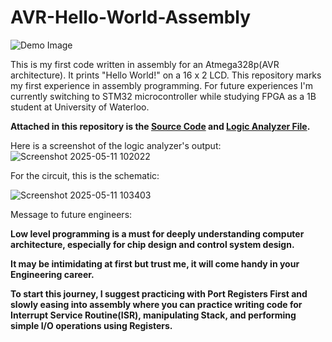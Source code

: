# AVR-Hello-World-Assembly

![Demo Image](https://github.com/user-attachments/assets/0bc7f5f1-d3c7-4fb0-b1bd-525b5ccc6b4e)

This is my first code written in assembly for an Atmega328p(AVR architecture). It prints "Hello World!" on a 16 x 2 LCD. This repository marks my first experience in assembly programming. For future experiences I'm currently switching to STM32 microcontroller while studying FPGA as a 1B student at University of Waterloo.

**Attached in this repository is the [Source Code](./Hello_World.asm) and [Logic Analyzer File](./Asm.sr).**

Here is a screenshot of the logic analyzer's output:
![Screenshot 2025-05-11 102022](https://github.com/user-attachments/assets/ac91f676-0505-4110-9192-8763d2154939)

For the circuit, this is the schematic:

![Screenshot 2025-05-11 103403](https://github.com/user-attachments/assets/7a56162d-0ba0-4b13-bae2-6a952c9926b5)

Message to future engineers:

**Low level programming is a must for deeply understanding computer architecture, especially for chip design and control system design.**

**It may be intimidating at first but trust me, it will come handy in your Engineering career.**

**To start this journey, I suggest practicing with Port Registers First and slowly easing into assembly where you can practice writing code for  
Interrupt Service Routine(ISR), manipulating Stack, and performing simple I/O operations using Registers.**

